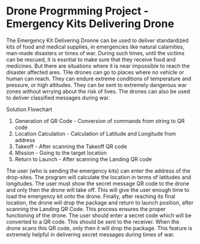 # Drone Progrmming Project - Emergency Kits Delivering Drone

The Emergency Kit Delivering Dronne can be used to deliver standardized kits of food and medical supplies, in emergencies like natural calamities, man-made disasters or times of war. During such times, until the victims can be rescued, it is essntial to make sure that they receive food and medicines. But there are situations where it is near impossible to reach the disaster affected ares. THe drones can go to places where no vehicle or human can reach. They can endure extreme conditions of temperature and pressure, or high altitudes. They can be sent to extremely dangerous war zones without wrrying about the risk of lives. The drones can also be used to deliver classified messages during war.

Solution Flowchart
1. Generation of QR Code - Conversion of commands from string to QR code
2. Location Calculation - Calculation of Latitude and Longitude from address
3. Takeoff - After scanning the Takeoff QR code
4. Mission - Going to the target location
5. Return to Launch - After scanning the Landing QR code

The user (who is sending the emergency kits) can enter the address of the drop-sites. The program will calculate the location in terms of latitudes and longitudes. 
The user must show the secret message QR code to the drone and only then the drone will take off. This will give the user enough time to load the emergency kit onto the drone. Finally, after reaching its final location, the drone will drop the package and return to launch position, after scanning the Landing QR Code. This process ensures the proper functioning of the drone.
The user should enter a secret code which will be converted to a QR code. This should be sent to the receiver. When the drone scans this QR code, only then it will drop the package. This feature is extremely helpful in delivering secret messages during times of war. 
